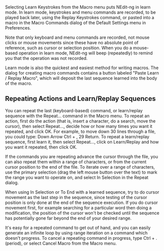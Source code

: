 
Selecting Learn Keystrokes from the Macro menu puts NEdit-ng in learn
mode. In learn mode, keystrokes and menu commands are recorded, to be
played back later, using the Replay Keystrokes command, or pasted into a
macro in the Macro Commands dialog of the Default Settings menu in
Preferences.

Note that only keyboard and menu commands are recorded, not mouse clicks
or mouse movements since these have no absolute point of reference, such
as cursor or selection position. When you do a mouse-based operation in
learn mode, NEdit-ng will beep (repeatedly) to remind you that the
operation was not recorded.

Learn mode is also the quickest and easiest method for writing macros.
The dialog for creating macro commands contains a button labeled "Paste
Learn / Replay Macro", which will deposit the last sequence learned into
the body of the macro.

## Repeating Actions and Learn/Replay Sequences

You can repeat the last (keyboard-based) command, or learn/replay
sequence with the Repeat... command in the Macro menu. To repeat an
action, first do the action (that is, insert a character, do a search,
move the cursor), then select Repeat..., decide how or how many times
you want it repeated, and click OK. For example, to move down 30 lines
through a file, you could type: Down Arrow Ctrl + , 29 Return. To repeat
a learn/replay sequence, first learn it, then select Repeat..., click on
Learn/Replay and how you want it repeated, then click OK.

If the commands you are repeating advance the cursor through the file,
you can also repeat them within a range of characters, or from the
current cursor position to the end of the file. To iterate over a range
of characters, use the primary selection (drag the left mouse button
over the text) to mark the range you want to operate on, and select In
Selection in the Repeat dialog.

When using In Selection or To End with a learned sequence, try to do
cursor movement as the last step in the sequence, since testing of the
cursor position is only done at the end of the sequence execution. If
you do cursor movement first, for example searching for a particular
word then doing a modification, the position of the cursor won't be
checked until the sequence has potentially gone far beyond the end of
your desired range.

It's easy for a repeated command to get out of hand, and you can easily
generate an infinite loop by using range iteration on a command which
doesn't progress. To cancel a repeating command in progress, type Ctrl +
. (period), or select Cancel Macro from the Macro menu.
